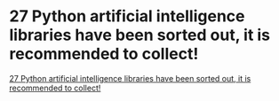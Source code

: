 # 27 Python artificial intelligence libraries have been sorted out, it is recommended to collect!
[27 Python artificial intelligence libraries have been sorted out, it is recommended to collect!](https://aiwithcloud.com/2022/09/15/27_python_artificial_intelligence_libraries_have_been_sorted_out_it_is_recommended_to_collect/)